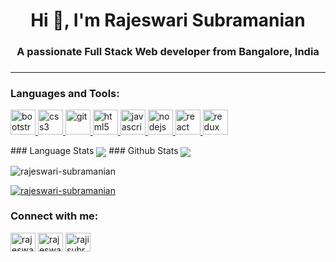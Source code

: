 <h1 align="center">Hi 👋, I'm Rajeswari Subramanian</h1>
<h3 align="center">A passionate Full Stack Web developer from Bangalore, India</h3>
<h3 View my portfolio at [rajeswari-subramanian.github.io](https://rajeswari-subramanian.github.io/)</h3><hr />

<h3 align="left">Languages and Tools:</h3>
<p align="left"> <a href="https://getbootstrap.com" target="_blank"> <img src="https://devicons.github.io/devicon/devicon.git/icons/bootstrap/bootstrap-plain.svg" alt="bootstrap" width="40" height="40"/> </a> <a href="https://www.w3schools.com/css/" target="_blank"> <img src="https://devicons.github.io/devicon/devicon.git/icons/css3/css3-original-wordmark.svg" alt="css3" width="40" height="40"/> </a> <a href="https://git-scm.com/" target="_blank"> <img src="https://www.vectorlogo.zone/logos/git-scm/git-scm-icon.svg" alt="git" width="40" height="40"/> </a> <a href="https://www.w3.org/html/" target="_blank"> <img src="https://devicons.github.io/devicon/devicon.git/icons/html5/html5-original-wordmark.svg" alt="html5" width="40" height="40"/> </a> <a href="https://developer.mozilla.org/en-US/docs/Web/JavaScript" target="_blank"> <img src="https://devicons.github.io/devicon/devicon.git/icons/javascript/javascript-original.svg" alt="javascript" width="40" height="40"/> </a> <a href="https://nodejs.org" target="_blank"> <img src="https://devicons.github.io/devicon/devicon.git/icons/nodejs/nodejs-original-wordmark.svg" alt="nodejs" width="40" height="40"/> </a> <a href="https://reactjs.org/" target="_blank"> <img src="https://devicons.github.io/devicon/devicon.git/icons/react/react-original-wordmark.svg" alt="react" width="40" height="40"/> </a> <a href="https://redux.js.org" target="_blank"> <img src="https://devicons.github.io/devicon/devicon.git/icons/redux/redux-original.svg" alt="redux" width="40" height="40"/> </a> </p>   
### Language Stats
<img align="center" src="https://github-readme-stats.vercel.app/api/top-langs/?username=rajeswari-subramanian&layout=compact&title_color=d68c20&bg_color=000000&text_color=fed85b" />
### Github Stats
<img align="center" src="https://github-readme-stats.vercel.app/api?username=rajeswari-subramanian&show_icons=true&theme=great-gatsby" />

<p align="left"> <img src="https://komarev.com/ghpvc/?username=rajeswari-subramanian&label=Profile%20views&color=0e75b6&style=flat" alt="rajeswari-subramanian" /> </p>

<p align="left"> <a href="https://github.com/ryo-ma/github-profile-trophy"><img src="https://github-profile-trophy.vercel.app/?username=rajeswari-subramanian" alt="rajeswari-subramanian" /></a> </p>

<h3 align="left">Connect with me:</h3>
<p align="left">
<a href="https://twitter.com/rajeswari_subra" target="blank"><img align="center" src="https://cdn.jsdelivr.net/npm/simple-icons@3.0.1/icons/twitter.svg" alt="rajeswari_subra" height="30" width="40" /></a>
<a href="https://linkedin.com/in/rajeswari-subramanian-82094b6a" target="blank"><img align="center" src="https://cdn.jsdelivr.net/npm/simple-icons@3.0.1/icons/linkedin.svg" alt="rajeswari-subramanian-82094b6a" height="30" width="40" /></a>
<a href="https://www.hackerrank.com/rajisubramanian" target="blank"><img align="center" src="https://cdn.jsdelivr.net/npm/simple-icons@3.0.1/icons/hackerrank.svg" alt="rajisubramanian" height="30" width="40" /></a>
</p>
